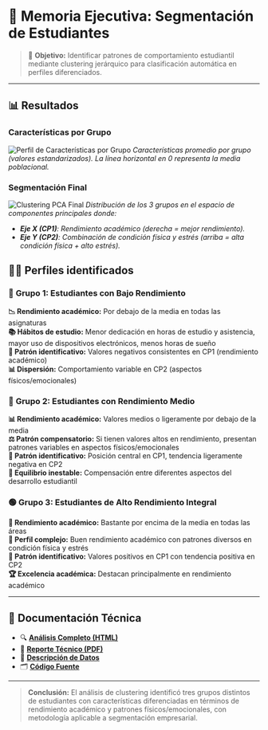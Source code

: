 # 💼 Memoria Ejecutiva: Segmentación de Estudiantes

> 🎯 **Objetivo:** Identificar patrones de comportamiento estudiantil mediante clustering jerárquico para clasificación automática en perfiles diferenciados.

---

## 📊 Resultados

### Características por Grupo
![Perfil de Características por Grupo](https://github.com/user-attachments/assets/4be0c515-7bce-44d8-a411-d07498bfacba)
*Características promedio por grupo (valores estandarizados). La línea horizontal en 0 representa la media poblacional.*

### Segmentación Final
![Clustering PCA Final](https://github.com/user-attachments/assets/96daf296-e208-4b12-a320-1cae7679f4f4)
*Distribución de los 3 grupos en el espacio de componentes principales donde:*
-  ***Eje X (CP1)**: Rendimiento académico (derecha = mejor rendimiento).*
- ***Eje Y (CP2)**: Combinación de condición física y estrés (arriba = alta condición física + alto estrés).*

## 🧑‍🎓 Perfiles identificados

### 🔴 **Grupo 1: Estudiantes con Bajo Rendimiento**

**📉 Rendimiento académico:** Por debajo de la media en todas las asignaturas  
**📚 Hábitos de estudio:** Menor dedicación en horas de estudio y asistencia, mayor uso de dispositivos electrónicos, menos horas de sueño  
**🎯 Patrón identificativo:** Valores negativos consistentes en CP1 (rendimiento académico)  
**📊 Dispersión:** Comportamiento variable en CP2 (aspectos físicos/emocionales)

### 🔵 **Grupo 2: Estudiantes con Rendimiento Medio**

**📊 Rendimiento académico:** Valores medios o ligeramente por debajo de la media  
**⚖️ Patrón compensatorio:** Si tienen valores altos en rendimiento, presentan patrones variables en aspectos físicos/emocionales  
**🎯 Patrón identificativo:** Posición central en CP1, tendencia ligeramente negativa en CP2  
**🔄 Equilibrio inestable:** Compensación entre diferentes aspectos del desarrollo estudiantil

### 🟢 **Grupo 3: Estudiantes de Alto Rendimiento Integral**

**🌟 Rendimiento académico:** Bastante por encima de la media en todas las áreas  
**💪 Perfil complejo:** Buen rendimiento académico con patrones diversos en condición física y estrés  
**🎯 Patrón identificativo:** Valores positivos en CP1 con tendencia positiva en CP2  
**🏆 Excelencia académica:** Destacan principalmente en rendimiento académico

---

## 📂 Documentación Técnica

- 🔍 **[Análisis Completo (HTML)](./code/analisis_clustering.html)**
- 📄 **[Reporte Técnico (PDF)](./code/analisis-clustering.pdf)**
- 💾 **[Descripción de Datos](./data/README.md)**
- 🗂️ **[Código Fuente](./code/)**

---

> **Conclusión:** El análisis de clustering identificó tres grupos distintos de estudiantes con características diferenciadas en términos de rendimiento académico y patrones físicos/emocionales, con metodología aplicable a segmentación empresarial.
